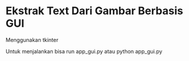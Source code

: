 # Ekstrak Text Dari Gambar Berbasis GUI

Menggunakan tkinter

Untuk menjalankan bisa run app_gui.py atau python app_gui.py
